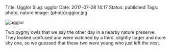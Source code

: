 Title: Ugglor
Slug: ugglor
Date: 2017-07-28 14:17
Status: published
Tags: photo, nature
image: {photo}ugglor.jpg

![ugglor]({photo}ugglor.jpg "ugglor")

Two pygmy owls that we say the other day in a nearby nature preserve. They looked confused
and were watched by a third, slightly larger and more shy one, so we guessed that these two
were young who just left the nest.
